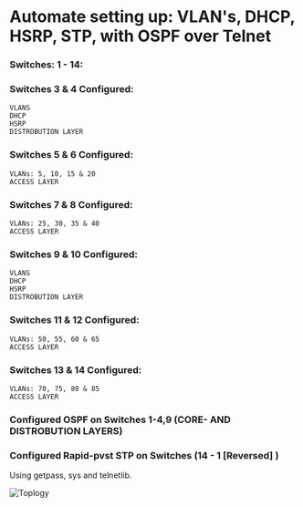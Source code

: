 # Automate setting up: VLAN's, DHCP, HSRP, STP, with OSPF over Telnet

### Switches: 1 - 14:
### Switches 3 & 4 Configured:
    VLANS
    DHCP
    HSRP
    DISTROBUTION LAYER
### Switches 5 & 6 Configured:
    VLANs: 5, 10, 15 & 20
    ACCESS LAYER
### Switches 7 & 8 Configured:
    VLANs: 25, 30, 35 & 40
    ACCESS LAYER
### Switches 9 & 10 Configured:
    VLANS
    DHCP
    HSRP
    DISTROBUTION LAYER
### Switches 11 & 12 Configured:
    VLANs: 50, 55, 60 & 65
    ACCESS LAYER
### Switches 13 & 14 Configured:
    VLANs: 70, 75, 80 & 85
    ACCESS LAYER
### Configured OSPF on Switches 1-4,9 (CORE- AND DISTROBUTION LAYERS)
### Configured Rapid-pvst STP on Switches (14 - 1 [Reversed] )


Using getpass, sys and telnetlib.

![Toplogy](https://github.com/AntImmelman/Network-Automation/blob/main/Python_Network_Automation/NetworkTopology.PNG)
